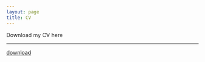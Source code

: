 ```yaml
---
layout: page
title: CV
---
```



<p class="lead">
Download my CV here
</p>

---

[download](/resources/cv.pdf)

